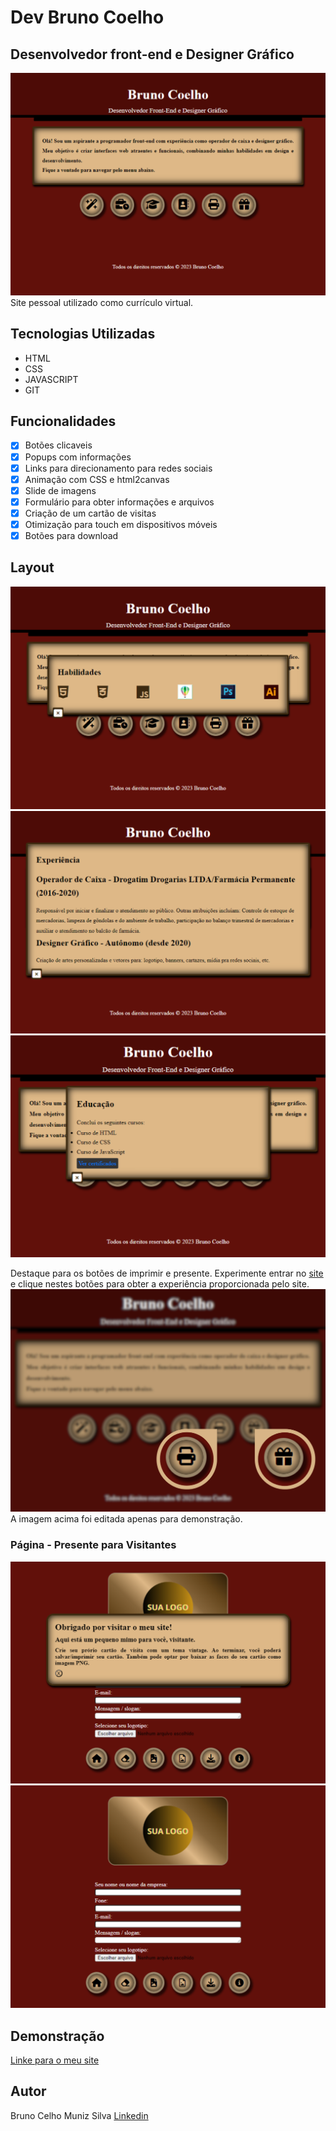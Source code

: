 # Dev Bruno Coelho
## Desenvolvedor front-end e Designer Gráfico

![Página Inicial](./Assets/1.png)
Site pessoal utilizado como currículo virtual.

## Tecnologias Utilizadas
- HTML
- CSS
- JAVASCRIPT
- GIT

## Funcionalidades

- [x] Botões clicaveis
- [x] Popups com informações
- [x] Links para direcionamento para redes sociais
- [x] Animação com CSS e html2canvas
- [x] Slide de imagens
- [x] Formulário para obter informações e arquivos
- [x] Criação de um cartão de visitas
- [x] Otimização para touch em dispositivos móveis
- [x] Botões para download

## Layout
![Popup Skills](./Assets/2.png)
![Popup Experience](./Assets/3.png)
![Popup Education](./Assets/4.png)

Destaque para os botões de imprimir e presente.
Experimente entrar no [site](https://bminority.github.io/Dev_BrunoCoelho/) e clique nestes botões para obter a experiência proporcionada pelo site.
![Popup Contact](./Assets/5.png)
A imagem acima foi editada apenas para demonstração.

### Página - Presente para Visitantes
![Página Cartão de Visitas](./Assets/6.png) 
![Page Card](./Assets/7.png)

## Demonstração
[Linke para o meu site](https://bminority.github.io/Dev_BrunoCoelho/)


## Autor
Bruno Celho Muniz Silva
[Linkedin](https://www.linkedin.com/in/bruno-coelho-97b630220/)